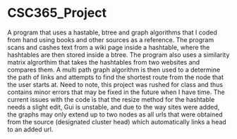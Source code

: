 # CSC365_Project
A program that uses a hastable, btree and graph algorithms that I coded from hand using books and other sources as a reference. The program scans and cashes text from a wiki page inside a hashtable, where the hashtables are then stored inside a btree. The program also uses a similarity matrix algrorthim that takes the hashtables from two websites and compares them. A multi path graph algorithm is then used to a determine the path of links and attempts to find the shortest route from the node that the user starts at. Need to note, this project was rushed for class and thus contains minor errors that may be fixed in the future when I have time. The current issues with the code is that the resize method for the hashtable needs a slight edit, Gui is unstable, and due to the way sites were added, the graphs may only extend up to two nodes as all urls that were obtained from the source (designated cluster head) which automatically links a head to an added url.
